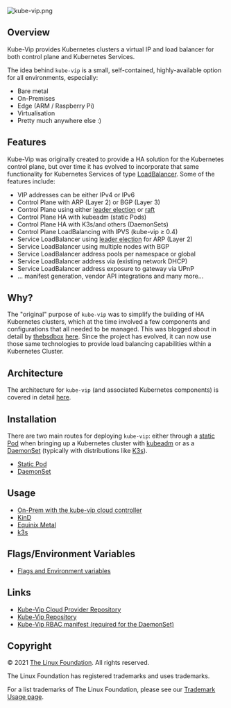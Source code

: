![kube-vip.png](kube-vip.png)

## Overview

Kube-Vip provides Kubernetes clusters a virtual IP and load balancer for both control plane and Kubernetes Services.

The idea behind `kube-vip` is a small, self-contained, highly-available option for all environments, especially:

- Bare metal
- On-Premises
- Edge (ARM / Raspberry Pi)
- Virtualisation
- Pretty much anywhere else :)

## Features

Kube-Vip was originally created to provide a HA solution for the Kubernetes control plane, but over time it has evolved to incorporate that same functionality for Kubernetes Services of type [LoadBalancer](https://kubernetes.io/docs/concepts/services-networking/service/#loadbalancer). Some of the features include:

- VIP addresses can be either IPv4 or IPv6
- Control Plane with ARP (Layer 2) or BGP (Layer 3)
- Control Plane using either [leader election](https://godoc.org/k8s.io/client-go/tools/leaderelection) or [raft](https://en.wikipedia.org/wiki/Raft_(computer_science))
- Control Plane HA with kubeadm (static Pods)
- Control Plane HA with K3s/and others (DaemonSets)
- Control Plane LoadBalancing with IPVS (kube-vip ≥ 0.4)
- Service LoadBalancer using [leader election](https://godoc.org/k8s.io/client-go/tools/leaderelection) for ARP (Layer 2)
- Service LoadBalancer using multiple nodes with BGP
- Service LoadBalancer address pools per namespace or global
- Service LoadBalancer address via (existing network DHCP)
- Service LoadBalancer address exposure to gateway via UPnP
- ... manifest generation, vendor API integrations and many more...

## Why?

The "original" purpose of `kube-vip` was to simplify the building of HA Kubernetes clusters, which at the time involved a few components and configurations that all needed to be managed. This was blogged about in detail by [thebsdbox](https://twitter.com/thebsdbox/) [here](https://thebsdbox.co.uk/2020/01/02/Designing-Building-HA-bare-metal-Kubernetes-cluster/#Networking-load-balancing). Since the project has evolved, it can now use those same technologies to provide load balancing capabilities within a Kubernetes Cluster.

## Architecture

The architecture for `kube-vip` (and associated Kubernetes components) is covered in detail [here](/architecture/).

## Installation

There are two main routes for deploying `kube-vip`: either through a [static Pod](https://kubernetes.io/docs/tasks/configure-pod-container/static-pod/) when bringing up a Kubernetes cluster with [kubeadm](https://kubernetes.io/docs/setup/production-environment/tools/kubeadm/create-cluster-kubeadm/) or as a [DaemonSet](https://kubernetes.io/docs/concepts/workloads/controllers/daemonset/) (typically with distributions like [K3s](https://k3s.io)).

- [Static Pod](/install_static)
- [DaemonSet](/install_daemonset)

## Usage

- [On-Prem with the kube-vip cloud controller](/usage/on-prem)
- [KinD](/usage/kind)
- [Equinix Metal](/usage/EquinixMetal)
- [k3s](/usage/k3s)

## Flags/Environment Variables

- [Flags and Environment variables](/flags/)

## Links

- [Kube-Vip Cloud Provider Repository](https://github.com/kictto/kube-vip-cloud-provider)
- [Kube-Vip Repository](https://github.com/kictto/kube-vip)
- [Kube-Vip RBAC manifest (required for the DaemonSet)](https://kube-vip.io/manifests/rbac.yaml)

## Copyright

© 2021 [The Linux Foundation](https://www.linuxfoundation.org/). All rights reserved.

The Linux Foundation has registered trademarks and uses trademarks.

For a list trademarks of The Linux Foundation, please see our [Trademark Usage page](https://www.linuxfoundation.org/en/trademark-usage).
